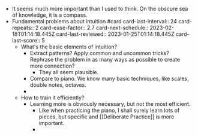 - It seems much more important than I used to think. On the obscure sea of knowledge, it is a compass.
- Fundamental problems about intuition #card
  card-last-interval:: 24
  card-repeats:: 2
  card-ease-factor:: 2.7
  card-next-schedule:: 2023-02-18T01:14:18.445Z
  card-last-reviewed:: 2023-01-25T01:14:18.445Z
  card-last-score:: 5
	- What's the basic elements of intuition?
		- Extract patterns? Apply common and uncommon tricks? Rephrase the problem in as many ways as possible to create more connection?
			- They all seem plausible.
		- Compare to piano. We know many basic techniques, like scales, double notes, octaves.
		-
	- How to train it efficiently?
		- Learning more is obviously necessary, but not the most efficient.
			- Like when practicing the piano, I shall surely learn lots of pieces, but specific and [[Deliberate Practice]] is more important.
			-